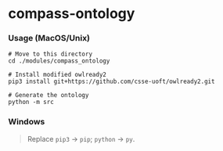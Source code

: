 # compass-ontology

### Usage (MacOS/Unix)
```shell
# Move to this directory
cd ./modules/compass_ontology

# Install modified owlready2
pip3 install git+https://github.com/csse-uoft/owlready2.git

# Generate the ontology
python -m src
```

### Windows
> Replace `pip3` -> `pip`; `python` -> `py`.

